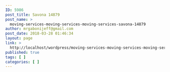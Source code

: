 ```yaml
---
ID: 5986
post_title: Savona 14879
post_name: >
  moving-services-moving-services-moving-services-savona-14879
author: mrgabonijeff@gmail.com
post_date: 2018-03-28 01:46:34
layout: page
link: >
  http://localhost/wordpress/moving-services-moving-services-moving-services-savona-14879/
published: true
tags: [ ]
categories: [ ]
---
```

